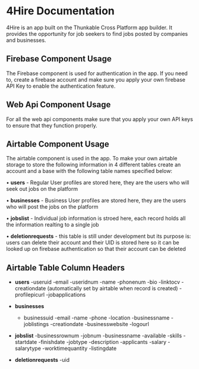 # 4Hire Documentation
4Hire is an app built on the Thunkable Cross Platform app builder. It provides the opportunity for job seekers to find jobs posted by companies and businesses.


## Firebase Component Usage

The Firebase component is used for authentication in the app. If you need to, create a firebase account and make sure you apply your own firebase API Key to enable the authentication feature.


## Web Api Component Usage

For all the web api components make sure that you apply your own API keys to ensure that they function properly. 


## Airtable Component Usage

The airtable component is used in the app. To make your own airtable storage to store the following information in 4 different tables create an account and a base with the following table names specified below:


  • **users** - Regular User profiles are stored here, they are the users who will seek out jobs on the platform
  
  • **businesses** - Business User profiles are stored here, they are the users who will post the jobs on the platform
  
  • **jobslist** - Individual job information is stroed here, each record holds all the information realting to a single job
  
  • **deletionrequests** - this table is still under development but its purpose is: users can delete their account and their UID is stored here so it can be looked up on firebase authentication so that their account can be deleted
  
  
## Airtable Table Column Headers

- **users**
  -useruid
  -email
  -useridnum
  -name
  -phonenum
  -bio
  -linktocv
  -creationdate (automatically set by airtable when record is created)
  -profilepicurl
  -jobapplications
      
- **businesses**
  - businessuid
  -email
  -name
  -phone
  -location
  -businessname
  -joblistings
  -creationdate
  -businesswebsite
  -logourl
     
- **jobslist**
  -businessrownum
  -jobnum
  -businessname
  -available
  -skills
  -startdate
  -finishdate
  -jobtype
  -description
  -applicants
  -salary
  -salarytype
  -worktimequantity
  -listingdate

- **deletionrequests**
  -uid

